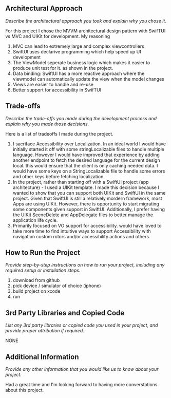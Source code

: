 ## Architectural Approach

_Describe the architectural approach you took and explain why you chose it._

For this project I chose the MVVM architectural design pattern with SwifTUI vs MVC and UIKit for development. My reasoning
1. MVC can lead to extremely large and complex viewcontrollers
2. SwiftUI uses declarive programming which help speed up UI development
3. The ViewModel seperate business logic which makes it easier to produce unit test for it. as shown in the project.
4. Data binding: SwiftUI has a more reactive approach where the viewmodel can automatically update the view when the model changes
5. Views are easier to handle and re-use
6. Better support for accessibility in SwifTUI

## Trade-offs

_Describe the trade-offs you made during the development process and explain why you made those decisions._

Here is a list of tradeoffs I made during the project.

1. I sacriface Accessibility over Localization. In an ideal world I would have initially started it off with some stringLocalizable files to handle multiple language. However I would have improved that experience by adding another endpoint to fetch the desired language for the current design local. this would ensure that the client is only caching needed data. I would have some keys on a StringLocalizable file to handle some errors and other keys before fetching localization.
2. In the project, rather than starting off with a SwiftUI project (app architecture) - I used a UIKit template. I made this decision because I wanted to show that you  can support both UIKit and SwiftUI in the same project. Given that SwiftUI is still a relatively mordern framework, most Apps are using UIKit. However, there is opportunity to start migrating some components given support in SwiftUI. Additionally, I prefer having the UIKit SceneDelete and AppDelegate files to better manage the application life cycle.
3. Primarily focused on VO support for accessibility. would have loved to take more time to find intuitive ways to support Accessibility with navigation custom rotors and/or accessibility actions and others.

## How to Run the Project

_Provide step-by-step instructions on how to run your project, including any required setup or installation steps._

1. download from github
2. pick device / simulator of choice (iphone)
3. build project on xcode
4. run

## 3rd Party Libraries and Copied Code

_List any 3rd party libraries or copied code you used in your project, and provide proper attribution if required._

NONE

## Additional Information

_Provide any other information that you would like us to know about your project._

Had a great time and I'm looking forward to having more converstations about this project.
